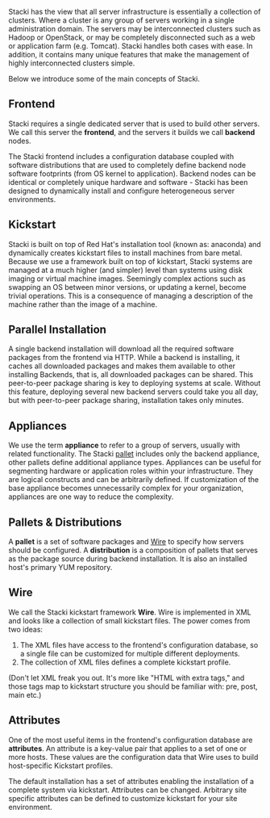 Stacki has the view that all server infrastructure is essentially a collection of clusters.
Where a cluster is any group of servers working in a single administration domain.
The servers may be interconnected clusters such as Hadoop or OpenStack, or may be
completely disconnected such as a web or application farm (e.g. Tomcat).
Stacki handles both cases with ease.
In addition, it contains many unique features that
make the management of highly interconnected clusters simple.

Below we introduce some of the main concepts of Stacki.

## Frontend

Stacki requires a single dedicated server that is used to build other
servers.
We call this server the **frontend**, and the servers it builds we call
**backend** nodes.

The Stacki frontend includes a configuration database coupled with software
distributions that are used to completely define backend node software
footprints (from OS kernel to application).
Backend nodes can be identical or completely unique hardware and software -
Stacki has been designed to dynamically install and configure heterogeneous
server environments.

## Kickstart 

Stacki is built on top of Red Hat's installation tool (known as: anaconda) and
dynamically creates kickstart files to install machines from bare
metal.
Because we use a framework built on top of kickstart,
Stacki systems are managed at a much higher (and simpler) level
than systems using disk imaging or virtual machine images. 
Seemingly complex actions such as swapping an OS between minor versions,
or updating a kernel, become trivial operations. 
This is a consequence of managing a description of the
machine rather than the image of a machine. 

## Parallel Installation

A single backend installation will download all the required
software packages from the frontend via HTTP.
While a backend is installing, it caches all downloaded packages and makes
them available to other installing Backends, that is, all downloaded packages
can be shared.
This peer-to-peer package sharing is key to deploying systems at scale.
Without this feature, deploying several new backend servers could take you all
day, but with peer-to-peer package sharing, installation takes only minutes.

## Appliances

We use the term **appliance** to refer to a group of servers,
usually with related functionality.
The Stacki [pallet](#pallets--distributions) includes only the backend
appliance,
other pallets define additional appliance types. Appliances can be useful for segmenting hardware or application roles within your infrastructure. They are logical constructs and can be arbitrarily defined. If customization of the base appliance becomes unnecessarily complex for your organization, appliances are one way to reduce the complexity.

## Pallets & Distributions

A **pallet** is a set of software packages and
[Wire](#wire) to specify how servers should be configured.
A **distribution** is a composition of pallets that serves as the package source during backend installation. It is also an installed host's primary YUM repository.

## Wire

We call the Stacki kickstart framework **Wire**.
Wire is implemented in XML and looks like a collection of small kickstart files.
The power comes from two ideas:

1. The XML files have access to the frontend's configuration database, so a single file can be customized for multiple different deployments.
2. The collection of XML files defines a complete kickstart profile.

(Don't let XML freak you out. It's more like "HTML with extra tags," and those tags map to kickstart structure you should be familiar with: pre, post, main etc.)
 
## Attributes

One of the most useful items in the frontend's configuration database are **attributes**.
An attribute is a key-value pair that applies to a set of one or more hosts.
These values are the configuration data that Wire uses to build host-specific Kickstart profiles.

The default installation has a set of attributes enabling the installation of a complete system via kickstart. Attributes can be changed. Arbitrary site specific attributes can be defined to customize kickstart for your site environment.
